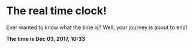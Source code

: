 # The real time clock!

Ever wanted to know what the time is? Well, your journey is about to end!

**The time is Dec 03, 2017, 10:33**